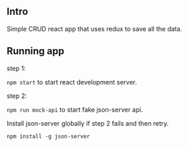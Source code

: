 ## Intro

Simple CRUD react app that uses redux to save all the data.

## Running app

step 1:

`npm start` to start react development server.

step 2:

`npm run mock-api` to start fake json-server api.

Install json-server globally if step 2 fails and then retry.

`npm install -g json-server`
